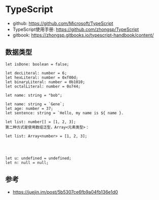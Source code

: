 # TypeScript

- github: https://github.com/Microsoft/TypeScript
- TypeScript使用手册: https://github.com/zhongsp/TypeScript
- gitbook: https://zhongsp.gitbooks.io/typescript-handbook/content/


## 数据类型
```
let isDone: boolean = false;

let decLiteral: number = 6;
let hexLiteral: number = 0xf00d;
let binaryLiteral: number = 0b1010;
let octalLiteral: number = 0o744;

let name: string = "bob";

let name: string = `Gene`;
let age: number = 37;
let sentence: string = `Hello, my name is ${ name }.

let list: number[] = [1, 2, 3];
第二种方式是使用数组泛型，Array<元素类型>：

let list: Array<number> = [1, 2, 3];




let u: undefined = undefined;
let n: null = null;
```



## 参考
- https://juejin.im/post/5b5307ce6fb9a04fb136e1d0
